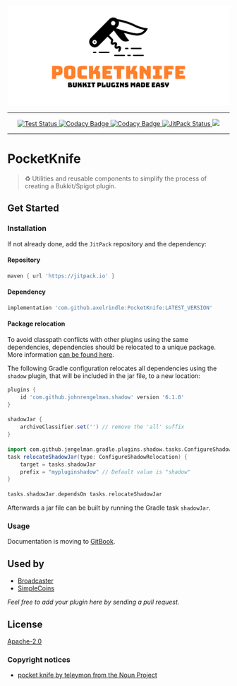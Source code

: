 ![Logo](https://raw.githubusercontent.com/axelrindle/PocketKnife/master/logo.svg)

----

<p align="center">
  <a href="https://github.com/axelrindle/PocketKnife">
    <img src="https://github.com/axelrindle/PocketKnife/workflows/Test/badge.svg" alt="Test Status">
  </a>
  <a href="https://www.codacy.com/app/axelrindle/PocketKnife?utm_source=github.com&utm_medium=referral&utm_content=axelrindle/PocketKnife&utm_campaign=Badge_Grade">
    <img src="https://api.codacy.com/project/badge/Grade/44f2287392d3482c86bf467223f2e88a" alt="Codacy Badge">
  </a>
  <a href="https://www.codacy.com/app/axelrindle/PocketKnife?utm_source=github.com&utm_medium=referral&utm_content=axelrindle/PocketKnife&utm_campaign=Badge_Coverage">
    <img src="https://api.codacy.com/project/badge/Coverage/44f2287392d3482c86bf467223f2e88a" alt="Codacy Badge">
  </a>
  <a href="https://jitpack.io/#axelrindle/PocketKnife">
    <img src="https://jitpack.io/v/axelrindle/PocketKnife.svg" alt="JitPack Status">
  </a>
  <img src="https://img.shields.io/badge/Kotlin-1.6.10-7F52FF">
</p>

----

# PocketKnife

> :recycle: Utilities and reusable components to simplify the process of creating a Bukkit/Spigot plugin.

## Get Started

### Installation

If not already done, add the `JitPack` repository and the dependency:

#### Repository

```gradle
maven { url 'https://jitpack.io' }
```

#### Dependency

```gradle
implementation 'com.github.axelrindle:PocketKnife:LATEST_VERSION'
```

#### Package relocation

To avoid classpath conflicts with other plugins using the same dependencies, dependencies should be relocated to a unique package. More information [can be found here](https://imperceptiblethoughts.com/shadow/configuration/relocation/).

The following Gradle configuration relocates all dependencies using the `shadow` plugin, that will be included in the jar file, to a new location:

```groovy
plugins {
    id 'com.github.johnrengelman.shadow' version '6.1.0'
}

shadowJar {
    archiveClassifier.set('') // remove the 'all' suffix
}

import com.github.jengelman.gradle.plugins.shadow.tasks.ConfigureShadowRelocation
task relocateShadowJar(type: ConfigureShadowRelocation) {
    target = tasks.shadowJar
    prefix = "mypluginshadow" // Default value is "shadow"
}

tasks.shadowJar.dependsOn tasks.relocateShadowJar
```

Afterwards a jar file can be built by running the Gradle task `shadowJar`.

### Usage

Documentation is moving to [GitBook](https://axelrindle.gitbook.io/pocketknife/).

## Used by

- [Broadcaster](https://github.com/axelrindle/Broadcaster-Plugin)
- [SimpleCoins](https://github.com/axelrindle/SimpleCoins)

*Feel free to add your plugin here by sending a pull request.*

## License

[Apache-2.0](LICENSE)

### Copyright notices

- [pocket knife by teleymon from the Noun Project](https://thenounproject.com/icon/923802/)
